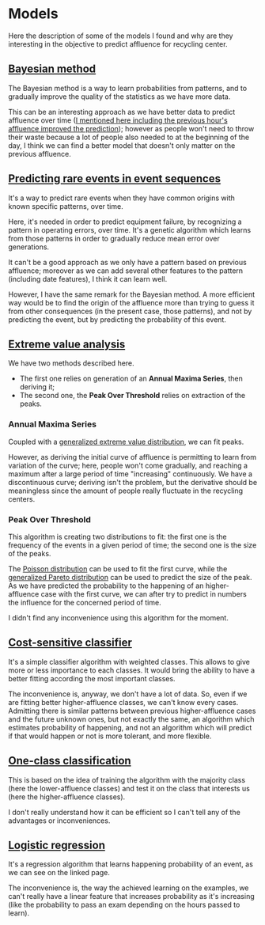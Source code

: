 # Models

Here the description of some of the models I found and why are they interesting in the objective to predict affluence for recycling center.

## [Bayesian method](https://en.wikipedia.org/wiki/Bayesian_inference)

The Bayesian method is a way to learn probabilities from patterns, and to gradually improve the quality of the statistics as we have more data.

This can be an interesting approach as we have better data to predict affluence over time ([I mentioned here including the previous hour's affluence improved the prediction](PROJECT.md)); however as people won't need to throw their waste because a lot of people also needed to at the beginning of the day, I think we can find a better model that doesn't only matter on the previous affluence.

## [Predicting rare events in event sequences](http://storm.cis.fordham.edu/~gweiss/papers/kdd98.pdf)

It's a way to predict rare events when they have common origins with known specific patterns, over time.

Here, it's needed in order to predict equipment failure, by recognizing a pattern in operating errors, over time. It's a genetic algorithm which learns from those patterns in order to gradually reduce mean error over generations.

It can't be a good approach as we only have a pattern based on previous affluence; moreover as we can add several other features to the pattern (including date features), I think it can learn well.

However, I have the same remark for the Bayesian method. A more efficient way would be to find the origin of the affluence more than trying to guess it from other consequences (in the present case, those patterns), and not by predicting the event, but by predicting the probability of this event.

## [Extreme value analysis](https://www.wikiwand.com/en/Extreme_value_theory)

We have two methods described here.

* The first one relies on generation of an **Annual Maxima Series**, then deriving it;
* The second one, the **Peak Over Threshold** relies on extraction of the peaks. 

### Annual Maxima Series

Coupled with a [generalized extreme value distribution](https://www.wikiwand.com/en/Generalized_extreme_value_distribution), we can fit peaks.

However, as deriving the initial curve of affluence is permitting to learn from variation of the curve; here, people won't come gradually, and reaching a maximum after a large period of time "increasing" continuously. We have a discontinuous curve; deriving isn't the problem, but the derivative should be meaningless since the amount of people really fluctuate in the recycling centers.

### Peak Over Threshold

This algorithm is creating two distributions to fit: the first one is the frequency of the events in a given period of time; the second one is the size of the peaks.

The [Poisson distribution](https://www.wikiwand.com/en/Poisson_distribution) can be used to fit the first curve, while the [generalized Pareto distribution](https://www.wikiwand.com/en/Generalized_Pareto_distribution) can be used to predict the size of the peak. As we have predicted the probability to the happening of an higher-affluence case with the first curve, we can after try to predict in numbers the influence for the concerned period of time.

I didn't find any inconvenience using this algorithm for the moment.

## [Cost-sensitive classifier](https://www.quora.com/I-have-an-imbalanced-dataset-with-two-classes-Would-it-be-considered-OK-if-I-oversample-the-minority-class-and-also-change-the-costs-of-misclassification-on-the-training-set-to-create-the-model/answer/Shehroz-Khan-2)

It's a simple classifier algorithm with weighted classes. This allows to give more or less importance to each classes. It would bring the ability to have a better fitting according the most important classes.

The inconvenience is, anyway, we don't have a lot of data. So, even if we are fitting better higher-affluence classes, we can't know every cases. Admitting there is similar patterns between previous higher-affluence cases and the future unknown ones, but not exactly the same, an algorithm which estimates probability of happening, and not an algorithm which will predict if that would happen or not is more tolerant, and more flexible.

## [One-class classification](https://www.quora.com/I-have-an-imbalanced-dataset-with-two-classes-Would-it-be-considered-OK-if-I-oversample-the-minority-class-and-also-change-the-costs-of-misclassification-on-the-training-set-to-create-the-model/answer/Shehroz-Khan-2)

This is based on the idea of training the algorithm with the majority class (here the lower-affluence classes) and test it on the class that interests us (here the higher-affluence classes).

I don't really understand how it can be efficient so I can't tell any of the advantages or inconveniences.

## [Logistic regression](https://www.wikiwand.com/en/Logistic_regression)

It's a regression algorithm that learns happening probability of an event, as we can see on the linked page.

The inconvenience is, the way the achieved learning on the examples, we can't really have a linear feature that increases probability as it's increasing (like the probability to pass an exam depending on the hours passed to learn).
